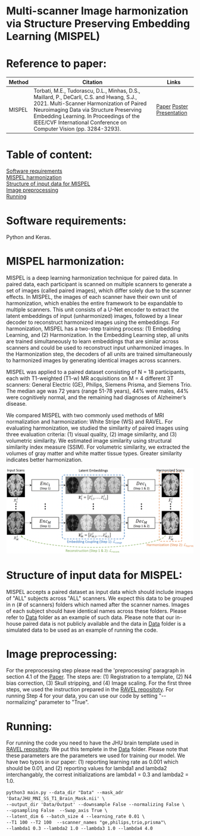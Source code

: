 # Multi-scanner Image harmonization via Structure Preserving Embedding Learning (MISPEL)
# Reference to paper: 
Method | Citation | Links 
--- | --- | --- 
MISPEL | Torbati, M.E., Tudorascu, D.L., Minhas, D.S., Maillard, P., DeCarli, C.S. and Hwang, S.J., 2021. Multi-Scanner Harmonization of Paired Neuroimaging Data via Structure Preserving Embedding Learning. In Proceedings of the IEEE/CVF International Conference on Computer Vision (pp. 3284-3293). | [Paper](https://openaccess.thecvf.com/content/ICCV2021W/CVAMD/html/Torbati_Multi-Scanner_Harmonization_of_Paired_Neuroimaging_Data_via_Structure_Preserving_Embedding_ICCVW_2021_paper.html) [Poster](https://github.com/Mahbaneh/MISPEL/blob/main/iccv21_CVAMD_Paper15_Final.pdf) [Presentation](https://github.com/Mahbaneh/MISPEL/blob/main/MISPEL_Presentation.pptx)
# Table of content:
[Software requirements](#Software-requirements)\
[MISPEL harmonization](#MISPEL-Harmonization)\
[Structure of input data for MISPEL](#Structure-of-input-data-for-MISPEL)\
[Image preprocessing](#Image-Preprocessing)\
[Running](#Running)


# Software requirements:
Python and Keras. 

# MISPEL harmonization: 
MISPEL is a deep learning harmonization technique for paired data. In paired data, each participant is scanned on multiple scanners to generate a set of images (called paired images), which differ solely due to the scanner effects. In MISPEL, the images of each scanner have their own unit of harmonization, which enables the entire framework to be expandable to multiple scanners. This unit consists of a U-Net encoder to extract the latent embeddings of input (unharmonized) images, followed by a linear decoder to reconstruct harmonized images using the embeddings. For harmonization, MISPEL has a two-step training process: (1) Embedding Learning, and (2) Harmonization. In the Embedding Learning step, all units are trained simultaneously to learn embeddings that are similar across scanners and could be used to reconstruct input unharmonized images. In the Harmonization step, the decoders of all units are trained simultaneously to harmonized images by generating identical images across scanners.

MISPEL was applied to a paired dataset consisting of N = 18 participants, each with T1-weighted (T1-w) MR acquisitions on M = 4 different 3T scanners: General Electric (GE), Philips, Siemens Prisma, and Siemens Trio. The median age was 72 years (range 51-78 years), 44% were males, 44% were cognitively normal, and the remaining had diagnoses of Alzheimer’s disease. 

We compared MISPEL with two commonly used methods of MRI normalization and harmonization: White Stripe (WS) and RAVEL. For evaluating harmonization, we studied the similarity of paired images using three evaluation criteria: (1) visual quality, (2) image similarity, and (3) volumetric similarity. We estimated image similarity using structural similarity index measure (SSIM). For volumetric similarity, we extracted the volumes of gray matter and white matter tissue types. Greater similarity indicates better harmonization.

![This is an image](https://github.com/Mahbaneh/MISPEL/blob/main/pipeline.png)


# Structure of input data for MISPEL:
MISPEL accepts a paired dataset as input data which should include images of "ALL" subjects across "ALL" scanners. We expect this data to be grouped in n (# of scanners) folders which named after the scanner names. Images of each subject should have identical names across these folders. Please refer to [Data](https://github.com/Mahbaneh/MISPEL/tree/main/Data) folder as an example of such data. Please note that our in-house paired data is not publicly available and the data in [Data](https://github.com/Mahbaneh/MISPEL/tree/main/Data) folder is a simulated data to be used as an example of running the code.

# Image preprocessing:
For the preprocessing step please read the 'preprocessing' paragraph in section 4.1 of the [Paper](https://openaccess.thecvf.com/content/ICCV2021W/CVAMD/html/Torbati_Multi-Scanner_Harmonization_of_Paired_Neuroimaging_Data_via_Structure_Preserving_Embedding_ICCVW_2021_paper.html). The steps are: (1) Registration to a template, (2) N4 bias correction, (3) Skull stripping, and (4) Image scaling.
For the first three steps, we used the instruction prepared in the [RAVEL repositoty](https://github.com/Jfortin1/RAVEL). For running Step 4 for your data, you can use our code by setting "--normalizing" parameter to "True".

# Running:
For running the code you need to have the JHU brain template used in [RAVEL repositoty](https://github.com/Jfortin1/RAVEL). We put this templete in the [Data](https://github.com/Mahbaneh/MISPEL/tree/main/Data) folder.  Please note that these parameters are the parameters we used for training our model. We have two typos in our paper: (1) reporting learning rate as 0.001 which should be 0.01, and (2) reporting values for lambda1 and lambda2 interchangably, the correst initializations are lambda1 = 0.3 and lambda2 = 1.0.

```
python3 main.py --data_dir "Data" --mask_adr 'Data/JHU_MNI_SS_T1_Brain_Mask.nii' \
--output_dir 'Data/Output' --downsample False --normalizing False \
--upsampling False  --Swap_axis True \
--latent_dim 6 --batch_size 4 --learning_rate 0.01 \
--T1 100 --T2 100  --scanner_names "ge,philips,trio,prisma"\
--lambda1 0.3 --lambda2 1.0 --lambda3 1.0 --lambda4 4.0
```

